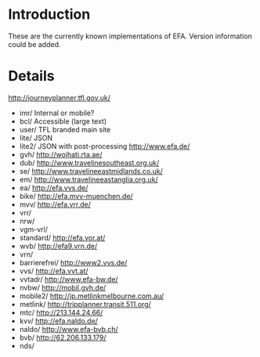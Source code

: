 # Introduction #

These are the currently known implementations of EFA.  Version information could be added.

# Details #

http://journeyplanner.tfl.gov.uk/
  * imr/  Internal or mobile?
  * bcl/  Accessible (large text)
  * user/  TFL branded main site
  * lite/  JSON
  * lite2/  JSON with post-processing
http://www.efa.de/
  * gvh/
http://wojhati.rta.ae/
  * dub/
http://www.travelinesoutheast.org.uk/
  * se/
http://www.travelineeastmidlands.co.uk/
  * em/
http://www.travelineeastanglia.org.uk/
  * ea/
http://efa.vvs.de/
  * bike/
http://efa.mvv-muenchen.de/
  * mvv/
http://efa.vrr.de/
  * vrr/
  * nrw/
  * vgm-vrl/
  * standard/
http://efa.vor.at/
  * wvb/
http://efa9.vrn.de/
  * vrn/
  * barrierefrei/
http://www2.vvs.de/
  * vvs/
http://efa.vvt.at/
  * vvtadr/
http://www.efa-bw.de/
  * nvbw/
http://mobil.gvh.de/
  * mobile2/
http://jp.metlinkmelbourne.com.au/
  * metlink/
http://tripplanner.transit.511.org/
  * mtc/
http://213.144.24.66/
  * kvv/
http://efa.naldo.de/
  * naldo/
http://www.efa-bvb.ch/
  * bvb/
http://62.206.133.179/
  * nds/